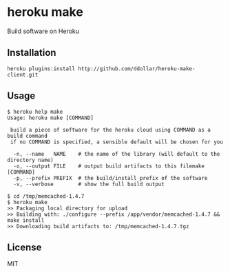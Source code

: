 # heroku make

Build software on Heroku

## Installation

    heroku plugins:install http://github.com/ddollar/heroku-make-client.git

## Usage

    $ heroku help make
    Usage: heroku make [COMMAND]

     build a piece of software for the heroku cloud using COMMAND as a build command
     if no COMMAND is specified, a sensible default will be chosen for you

      -n, --name   NAME    # the name of the library (will default to the directory name)
      -o, --output FILE    # output build artifacts to this filemake [COMMAND]
      -p, --prefix PREFIX  # the build/install prefix of the software
      -v, --verbose        # show the full build output

    $ cd /tmp/memcached-1.4.7
    $ heroku make
    >> Packaging local directory for upload
    >> Building with: ./configure --prefix /app/vendor/memcached-1.4.7 && make install
    >> Downloading build artifacts to: /tmp/memcached-1.4.7.tgz

## License

MIT
